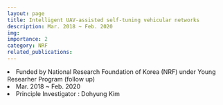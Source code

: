 ```yaml
---
layout: page
title: Intelligent UAV-assisted self-tuning vehicular networks
description: Mar. 2018 ~ Feb. 2020
img:
importance: 2
category: NRF
related_publications:
---
```



<li> Funded by National Research Foundation of Korea (NRF) under Young Researher Program (follow up)
<li> Mar. 2018 ~ Feb. 2020
<li> Principle Investigator : Dohyung Kim

